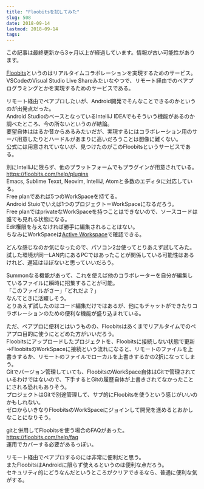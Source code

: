 ```yaml
---
title: "Floobitsを試してみた"
slug: 508
date: 2018-09-14
lastmod: 2018-09-14
tags: 
---
```


<div id="wppda_alert">この記事は最終更新から3ヶ月以上が経過しています。情報が古い可能性があります。</div><p><a href="https://floobits.com/">Floobits</a>というのはリアルタイムコラボレーションを実現するためのサービス。<br />
VSCodeのVisual Studio Live Shareみたいなやつで、リモート経由でのペアプログラミングとかを実現するためのサービスである。</p>
<p>リモート経由でペアプロしたいが、Android開発でそんなことできるのかというのが出発点だった。<br />
Android StudioのベースとなっているIntelliJ IDEAでもそういう機能があるのか調べたところ、今の所ないというのが結論。<br />
要望自体ははるか昔からあるみたいだが、実現するにはコラボレーション用のサーバ用意したりとハードルがあまりに高いだろうことは想像に難くない。<br />
公式には用意されていないが、見つけたのがこのFloobitsというサービスである。</p>
<p>別にIntelliJに限らず、他のプラットフォームでもプラグインが用意されている。<br />
<a href="https://floobits.com/help/plugins">https://floobits.com/help/plugins</a><br />
Emacs, Sublime Texxt, Neovim, IntelliJ, Atomと多数のエディタに対応している。<br />
Free planであれば5つのWorkSpaceを持てる。<br />
Android Stuioでいえば1つのプロジェクト＝WorkSpaceになるだろう。<br />
Free planではprivateなWorkSpaceを持つことはできないので、ソースコードは誰でも見れる状態になる。<br />
Edit権限を与えなければ勝手に編集されることはない。<br />
ちなみにWorkSpaceは<a href="https://floobits.com/active">Active Workspace</a>で確認できる。</p>
<p>どんな感じなのか気になったので、パソコン2台使ってとりあえず試してみた。<br />
試した環境が同一LAN内にあるPCではあったことが関係している可能性はあるけれど、遅延はほぼないと思っていいだろう。</p>
<p>Summonなる機能があって、これを使えば他のコラボレーターを自分が編集しているファイルに瞬時に招集することが可能。<br />
「このファイルがさー」「どれだよ？」<br />
なんてときに活躍しそう。<br />
とりあえず試したのはコード編集だけではあるが、他にもチャットができたりコラボレーションのための便利な機能が盛り込まれている。</p>
<p>ただ、ペアプロに便利とはいうものの、Floobitsはあくまでリアルタイムでのペアプロ目的に使うにとどめた方がいいだろう。<br />
Floobitsにアップロードしたプロジェクトを、Floobitsに接続しない状態で更新→FloobitsのWorkSpaceに接続という流れになると、リモートのファイルを上書きするか、リモートのファイルでローカルを上書きするかの2択になってしまう。<br />
Gitでバージョン管理していても、FloobitsのWorkSpace自体はGitで管理されているわけではないので、下手するとGitの履歴自体が上書きされてなかったことにされる恐れもありそう。<br />
プロジェクトはGitで別途管理して、サブ的にFloobitsを使うという感じがいいのかもしれない。<br />
ゼロからいきなりFloobitsのWorkSpaceにジョインして開発を進めるとおかしなことになりそう。</p>
<p>gitと併用してFloobitsを使う場合のFAQがあった。<br />
<a href="https://floobits.com/help/faq">https://floobits.com/help/faq</a><br />
運用でカバーする必要があるっぽい。</p>
<p>リモート経由でペアプロするのには非常に便利だと思う。<br />
またFloobitsはAndroidに限らず使えるというのは便利な点だろう。<br />
セキュリティ的にどうなんだというところがクリアできるなら、普通に便利な気がする。</p>

  